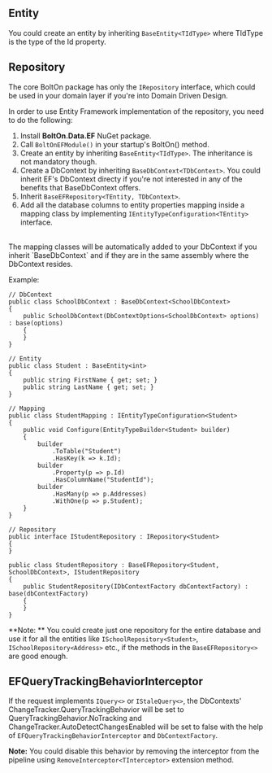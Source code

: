 Entity
------
You could create an entity by inheriting `BaseEntity<TIdType>` where TIdType is the type of the Id property.

Repository
----------
The core BoltOn package has only the `IRepository` interface, which could be used in your domain layer if you're into Domain Driven Design. 

In order to use Entity Framework implementation of the repository, you need to do the following:

1. Install **BoltOn.Data.EF** NuGet package.
2. Call `BoltOnEFModule()` in your startup's BoltOn() method.
3. Create an entity by inheriting `BaseEntity<TIdType>`. The inheritance is not mandatory though.
4. Create a DbContext by inheriting `BaseDbContext<TDbContext>`. You could inherit EF's DbContext directy if you're not interested in any of the benefits that BaseDbContext offers.
5. Inherit `BaseEFRepository<TEntity, TDbContext>`.
6. Add all the database columns to entity properties mapping inside a mapping class by implementing `IEntityTypeConfiguration<TEntity>` interface.
<br>
The mapping classes will be automatically added to your DbContext if you inherit `BaseDbContext<TDbContext>` and if they are in the same assembly where the DbContext resides. 

Example:

    // DbContext
    public class SchoolDbContext : BaseDbContext<SchoolDbContext>
	{
		public SchoolDbContext(DbContextOptions<SchoolDbContext> options) : base(options)
		{
		}
	}

    // Entity
    public class Student : BaseEntity<int>
	{
		public string FirstName { get; set; }
		public string LastName { get; set; }
	}

    // Mapping
    public class StudentMapping : IEntityTypeConfiguration<Student>
	{
		public void Configure(EntityTypeBuilder<Student> builder)
		{
			builder
				.ToTable("Student")
				.HasKey(k => k.Id);
			builder
				.Property(p => p.Id)
				.HasColumnName("StudentId");
			builder
				.HasMany(p => p.Addresses)
				.WithOne(p => p.Student);
		}
	}

    // Repository
    public interface IStudentRepository : IRepository<Student>
	{
	}

	public class StudentRepository : BaseEFRepository<Student, SchoolDbContext>, IStudentRepository
	{
		public StudentRepository(IDbContextFactory dbContextFactory) : base(dbContextFactory)
		{
		}
	}

**Note: ** You could create just one repository for the entire database and use it for all the entities like `ISchoolRepository<Student>`, `ISchoolRepository<Address>` etc., if the methods in the `BaseEFRepository<>` are good enough.

EFQueryTrackingBehaviorInterceptor
----------------------------------
If the request implements `IQuery<>` or `IStaleQuery<>`, the DbContexts' ChangeTracker.QueryTrackingBehavior will be set to QueryTrackingBehavior.NoTracking and ChangeTracker.AutoDetectChangesEnabled will be set to false with the help of `EFQueryTrackingBehaviorInterceptor` and `DbContextFactory`. 

**Note:** You could disable this behavior by removing the interceptor from the pipeline using `RemoveInterceptor<TInterceptor>` extension method.


